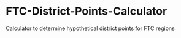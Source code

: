# FTC-District-Points-Calculator
Calculator to determine hypothetical district points for FTC regions
